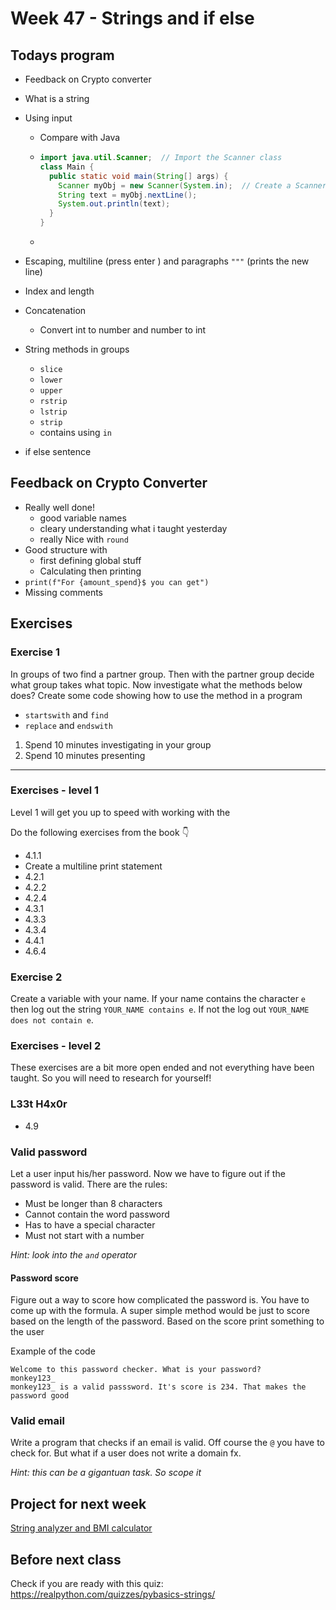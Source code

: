 # Week 47 - Strings and if else



## Todays program

- Feedback on Crypto converter

- What is a string

- Using input

  - Compare with Java

  - ```java
    import java.util.Scanner;  // Import the Scanner class
    class Main {
      public static void main(String[] args) {
        Scanner myObj = new Scanner(System.in);  // Create a Scanner object
        String text = myObj.nextLine();
        System.out.println(text);
      }
    }
    ```

  - 

- Escaping, multiline (press enter ) and paragraphs `"""` (prints the new line)

- Index and length

- Concatenation
  - Convert int to number and number to int

- String methods in groups
  - `slice`
  - `lower`
  - `upper`
  - `rstrip`
  - `lstrip`
  - `strip`
  - contains using `in`

- if else sentence





## Feedback on Crypto Converter

- Really well done! 
  - good variable names
  - cleary understanding what i taught yesterday
  - really Nice with `round`
- Good structure with 
  - first defining global stuff
  - Calculating then printing
- `print(f"For {amount_spend}$ you can get")`
- Missing comments



## Exercises



### Exercise 1

In groups of two find a partner group. Then with the partner group decide what group takes what topic. Now investigate what the methods below does? Create some code showing how to use the method in a program

- `startswith` and `find`
- `replace` and `endswith`



1. Spend 10 minutes investigating in your group
2. Spend 10 minutes presenting



---

### Exercises - level 1

Level 1 will get you up to speed with working with the 

Do the following exercises from the book 👇

- 4.1.1
- Create a multiline print statement
- 4.2.1
- 4.2.2
- 4.2.4
- 4.3.1
- 4.3.3
- 4.3.4
- 4.4.1
- 4.6.4



### Exercise 2

Create a variable with your name. If your name contains the character `e` then log out the string `YOUR_NAME contains e`. If not the log out `YOUR_NAME does not contain e`. 



### Exercises - level 2

These exercises are a bit more open ended and not everything have been taught. So you will need to research for yourself!



### L33t H4x0r

- 4.9



### Valid password

Let a user input his/her password. Now we have to figure out if the password is valid. There are the rules:

- Must be longer than 8 characters
- Cannot contain the word password
- Has to have a special character
- Must not start with a number

*Hint: look into the `and` operator*



#### Password score

Figure out a way to score how complicated the password is. You have to come up with the formula. A super simple method would be just to score based on the length of the password. Based on the score print something to the user

Example of the code

```
Welcome to this password checker. What is your password?
monkey123_
monkey123_ is a valid passsword. It's score is 234. That makes the password good
```



### Valid email

Write a program that checks if an email is valid. Off course the `@` you have to check for. But what if a user does not write a domain fx. 

*Hint: this can be a gigantuan task. So scope it*





## Project for next week

[String analyzer and BMI calculator](../projects/string-analyzer-bmi.md)



## Before next class

Check if you are ready with this quiz: https://realpython.com/quizzes/pybasics-strings/